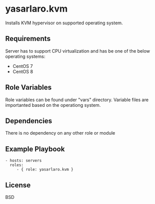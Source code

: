 yasarlaro.kvm
=========

Installs KVM hypervisor on supported operating system.

Requirements
------------

Server has to support CPU virtualization and has be one of the below operating systems:
 - CentOS 7
 - CentOS 8

Role Variables
--------------

Role variables can be found under "vars" directory. Variable files are importanted based on the operationg system.

Dependencies
------------

There is no dependency on any other role or module

Example Playbook
----------------

    - hosts: servers
      roles:
         - { role: yasarlaro.kvm }

License
-------

BSD
